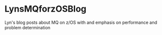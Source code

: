 # LynsMQforzOSBlog
Lyn's blog posts about MQ on z/OS with and emphasis on performance and problem determination
